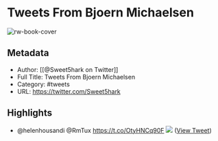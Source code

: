 # Tweets From Bjoern Michaelsen

![rw-book-cover](https://pbs.twimg.com/profile_images/2302697154/tbdcpuwmx1c8d3e3oc3q.jpeg)

## Metadata
- Author: [[@Sweet5hark on Twitter]]
- Full Title: Tweets From Bjoern Michaelsen
- Category: #tweets
- URL: https://twitter.com/Sweet5hark

## Highlights
- @helenhousandi @RmTux https://t.co/OtyHNCq90F
  ![](https://pbs.twimg.com/media/EUajG1oXkAALfM9.jpg) ([View Tweet](https://twitter.com/Sweet5hark/status/1244861695190843394))
